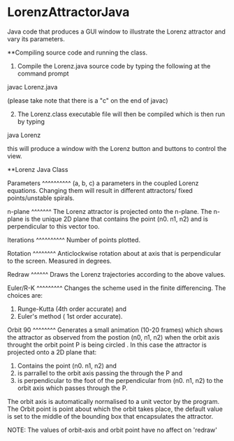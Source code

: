 # LorenzAttractorJava
Java code that produces a GUI window to illustrate the Lorenz attractor and vary its parameters.

**Compiling source code and running the class.


1. Compile the Lorenz.java source code by typing the following at the command prompt 

javac Lorenz.java 

(please take note that there is a "c" on the end of javac)

2. The Lorenz.class executable file will then be compiled which is then run by typing 

java Lorenz

this will produce a window with the Lorenz button and buttons to control the view.


**Lorenz Java Class

Parameters
^^^^^^^^^^
(a, b, c) a parameters in the coupled Lorenz equations.
Changing them will result in different attractors/
fixed points/unstable spirals.


n-plane
^^^^^^^
The Lorenz attractor is projected onto the n-plane.
The n-plane is the unique 2D plane that contains the point
(n0. n1, n2) and is perpendicular to this vector too.

Iterations
^^^^^^^^^^
Number of points plotted.

Rotation
^^^^^^^^
Anticlockwise rotation about at axis that is perpendicular
to the screen. Measured in degrees.

Redraw
^^^^^^
Draws the Lorenz trajectories according to the above values.

Euler/R-K
^^^^^^^^^
Changes the scheme used in the finite differencing. The choices are:
1. Runge-Kutta (4th order accurate) and 
2. Euler's method ( 1st order accurate). 

Orbit 90
^^^^^^^^
Generates a small animation (10-20 frames) which shows the
attractor as observed from the postion (n0, n1, n2) when the 
orbit axis throught the orbit point P is being circled . 
In this case the attractor is projected onto a 2D plane that:
1. Contains the point (n0. n1, n2) and
2. is parrallel to the orbit axis passing the through the P and
3. is perpendicular to the foot of the perpendicular from (n0. n1, n2) to 
   the orbit axis which passes through the P.

The orbit axis is automatically
normalised to a unit vector by the program. 
The Orbit point is point about which the orbit takes place, the
default value is set to the middle of the bounding box that 
encapsulates the attractor.

NOTE: The values of orbit-axis and orbit point have no affect on 'redraw'

